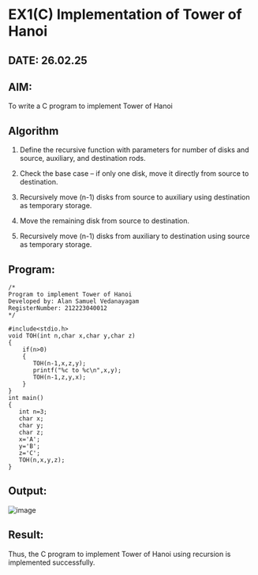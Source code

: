 # EX1(C) Implementation of Tower of Hanoi
## DATE: 26.02.25
## AIM:
To write a C program to implement Tower of Hanoi

## Algorithm
1. Define the recursive function with parameters for number of disks and source, auxiliary, and destination rods.

2. Check the base case – if only one disk, move it directly from source to destination.

3. Recursively move (n-1) disks from source to auxiliary using destination as temporary storage.

4. Move the remaining disk from source to destination.

5. Recursively move (n-1) disks from auxiliary to destination using source as temporary storage.

## Program:
```
/*
Program to implement Tower of Hanoi
Developed by: Alan Samuel Vedanayagam
RegisterNumber: 212223040012
*/
```
```
#include<stdio.h>
void TOH(int n,char x,char y,char z)
{
    if(n>0)
    {
       TOH(n-1,x,z,y);
       printf("%c to %c\n",x,y);
       TOH(n-1,z,y,x);
    }
}
int main()
{
   int n=3;
   char x;
   char y;
   char z;
   x='A';
   y='B';
   z='C';
   TOH(n,x,y,z); 
}
```
## Output:
![image](https://github.com/user-attachments/assets/0b23ee51-be1e-4e27-a601-12dc381da124)



## Result:
Thus, the C program to implement Tower of Hanoi using recursion is implemented successfully.
